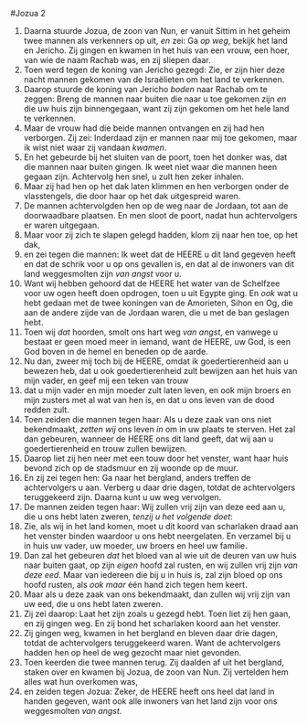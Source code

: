 #Jozua 2
1. Daarna stuurde Jozua, de zoon van Nun, er vanuit Sittim in het geheim twee mannen als verkenners op uit, *en* zei: Ga *op weg*, bekijk het land en Jericho. Zij gingen en kwamen in het huis van een vrouw, een hoer, van wie de naam Rachab was, en zij sliepen daar.
2. Toen werd tegen de koning van Jericho gezegd: Zie, er zijn hier deze nacht mannen gekomen van de Israëlieten om het land te verkennen.
3. Daarop stuurde de koning van Jericho *boden* naar Rachab om te zeggen: Breng de mannen naar buiten die naar u toe gekomen zijn *en* die uw huis zijn binnengegaan, want zij zijn gekomen om het hele land te verkennen.
4. Maar de vrouw had die beide mannen ontvangen en zij had hen verborgen. Zij zei: Inderdaad zijn er mannen naar mij toe gekomen, maar ik wist niet waar zij vandaan *kwamen*.
5. En het gebeurde bij het sluiten van de poort, toen het donker was, dat die mannen naar buiten gingen. Ik weet niet waar die mannen heen gegaan zijn. Achtervolg hen snel, u zult hen zeker inhalen.
6. Maar zij had hen op het dak laten klimmen en hen verborgen onder de vlasstengels, die door haar op het dak uitgespreid waren.
7. De mannen achtervolgden hen op de weg naar de Jordaan, tot aan de doorwaadbare plaatsen. En men sloot de poort, nadat hun achtervolgers er waren uitgegaan.
8. Maar voor zij zich te slapen gelegd hadden, klom zij naar hen toe, op het dak,
9. en zei tegen die mannen: Ik weet dat de HEERE u dit land gegeven heeft en dat de schrik voor u op ons gevallen is, en dat al de inwoners van dit land weggesmolten zijn *van angst* voor u.
10. Want wij hebben gehoord dat de HEERE het water van de Schelfzee voor uw ogen heeft doen opdrogen, toen u uit Egypte ging. En *ook* wat u hebt gedaan met de twee koningen van de Amorieten, Sihon en Og, die aan de andere zijde van de Jordaan waren, die u met de ban geslagen hebt.
11. Toen wij *dat* hoorden, smolt ons hart weg *van angst*, en vanwege u bestaat er geen moed meer in iemand, want de HEERE, uw God, is een God boven in de hemel en beneden op de aarde.
12. Nu dan, zweer mij toch bij de HEERE, omdat ik goedertierenheid aan u bewezen heb, dat u ook goedertierenheid zult bewijzen aan het huis van mijn vader, en geef mij een teken van trouw
13. dat u mijn vader en mijn moeder zult laten leven, en ook mijn broers en mijn zusters met al wat van hen is, en dat u ons leven van de dood redden zult.
14. Toen zeiden die mannen tegen haar: Als u deze zaak van ons niet bekendmaakt, *zetten wij* ons leven *in* om in uw plaats te sterven. Het zal dan gebeuren, wanneer de HEERE ons dit land geeft, dat wij aan u goedertierenheid en trouw zullen bewijzen.
15. Daarop liet zij hen neer met een touw door het venster, want haar huis bevond zich op de stadsmuur en zij woonde op de muur.
16. En zij zei tegen hen: Ga naar het bergland, anders treffen de achtervolgers u aan. Verberg u daar drie dagen, totdat de achtervolgers teruggekeerd zijn. Daarna kunt u uw weg vervolgen.
17. De mannen zeiden tegen haar: Wij zullen vrij zijn van deze eed aan u, die u ons hebt laten zweren, *tenzij u het volgende doet*:
18. Zie, als wij in het land komen, moet u dit koord van scharlaken draad aan het venster binden waardoor u ons hebt neergelaten. En verzamel bij u in huis uw vader, uw moeder, uw broers en heel uw familie.
19. Dan zal het gebeuren *dat* het bloed van al wie uit de deuren van uw huis naar buiten gaat, op zijn *eigen* hoofd zal rusten, en wij zullen vrij zijn *van deze eed*. Maar van iedereen die bij u in huis is, zal zijn bloed op ons hoofd rusten, als *ook maar* één hand zich tegen hem keert.
20. Maar als u deze zaak van ons bekendmaakt, dan zullen wij vrij zijn van uw eed, die u ons hebt laten zweren.
21. Zij zei daarop: Laat het zijn zoals u gezegd hebt. Toen liet zij hen gaan, en zij gingen weg. En zij bond het scharlaken koord aan het venster.
22. Zij gingen weg, kwamen in het bergland en bleven daar drie dagen, totdat de achtervolgers teruggekeerd waren. Want de achtervolgers hadden hen op heel de weg gezocht maar niet gevonden.
23. Toen keerden die twee mannen terug. Zij daalden af uit het bergland, staken over en kwamen bij Jozua, de zoon van Nun. Zij vertelden hem alles wat hun overkomen was,
24. en zeiden tegen Jozua: Zeker, de HEERE heeft ons heel dat land in handen gegeven, want ook alle inwoners van het land zijn voor ons weggesmolten *van angst*.

